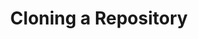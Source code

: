 ---
layout: module
leadingpath: ../
title: Cloning a Repository
pre-requisites: CONT-CLI-01_Basic-configuration
learning-objective: Create a branch to separate feature work from the master branch.
screens:
  - image-slide:
      title: Cloning a Repository
      image: clone-diagram.jpg
      presenter-script:
        - Let's revisit the steps we just covered, but this time, we will use a local copy of the file and the command line to make the changes requested in the issue.
        - First, we will need to create a clone of the repository.
        - When you clone a GitHub repository you are creating a copy of everything in that repository, including its history. This is one of the benefits of a DVCS like git - rather than being required to query a slow centralized server to review the commit history, queries are run locally and are lightning fast.
  - video-slide:
      title: Cloning a Repository
      video: https://www.youtube.com/watch?v=r5C6yXNaSGo
      video-script:
        - do: Navigate to the `class repository`
          say: "To create a clone of a GitHub repository, you will navigate to the Code view."
        - do: Create a new branch named `<githubID>-more-bio`
          say: Let's start by creating a new branch. Starting your branches on GitHub is a good best practice to adopt. It lets others know you are working on a specific branch and prevents merge conflicts later in the process.
        - do: Copy the `clone URL`
          say: "Now, since we want to work locally let's copy the clone URL to our clipboard."
        - do: Open the CLI
          say: And go back to our terminal window. CD into the directory where you would like to copy the repository. This can be anywhere in your local file system.
        - do: Type `git clone <URL>`
          say: Now you will type `git clone` and then paste in the URL. The repository will be cloned into a new directory in this location.
        - do: Type `cd <dir>`
          say: CD into the repository you just created.
        - do: Type `git status`
          say: "`git status` is a command you will use often to verify the current state of your repository and the files it contains. Right now, we can see that we are on branch master, everything is up to date with origin/master and our working directory is clean. "
        - do: Type `git branch`
          say: If you type git branch you will see a list of local branches. Notice that the branch you created before you cloned the repository doesn't show up here.
        - do: Type `git branch --all` or `git branch -a`
          say: "If you want to see all of the branches, including the read-only copies of your remote branches, you can add the `--all` option or just `-a`"
        - do: Type `git checkout <branch-name>`
          say: "To checkout the branch you created online, type git checkout and the name of your branch. You do not need to type `remotes/origin` in front of the branch - only the branch name. You will notice a message that says your branch was set up to track the same remote branch from origin."
  - lab:
      title: Cloning a Repository
      id: CONT-CLI-02-lab-01
      presenter-script:
        - Let's go ahead and clone this repository to your local desktop.
      steps:
        - description: Create a new branch. Name the branch githubID-more-bio, using your githubID.
        - description: Clone the repository to your desktop.
          id: CONT-CLI-02-clone
        - description: Checkout your branch.
          id: CONT-CLI-02-checkout
additional-labs:
additional-questions:
resources:
  - title: Cloning a Repository
    url: https://help.github.com/articles/cloning-a-repository/

---